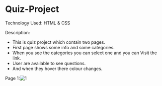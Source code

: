 # Quiz-Project

Technology Used: HTML & CSS 

Description:
- This is quiz project which contain two pages.
- First page shows some info and some categories.
- When you see the categories you can select one and you can Visit the link.
- User are available to see questions.
- And when they hover there colour changes.

Page 1:![1](https://user-images.githubusercontent.com/106910177/191801595-05b6848c-ee7c-484b-aacd-b72fbc6936ea.jpg)
